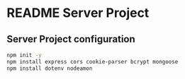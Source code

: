 # README Server Project

## Server Project configuration

```bash
npm init -y
npm install express cors cookie-parser bcrypt mongoose
npm install dotenv nodeamon
```

